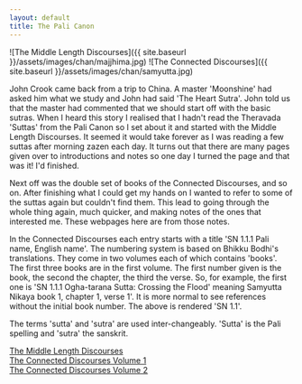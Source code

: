 ```yaml
---
layout: default 
title: The Pali Canon 
---
```


![The Middle Length Discourses]({{ site.baseurl }}/assets/images/chan/majjhima.jpg)
![The Connected Discourses]({{ site.baseurl }}/assets/images/chan/samyutta.jpg)

John Crook came back from a trip to China. A master 'Moonshine' had asked him what we study and John had said 'The Heart Sutra'. John told us that the master had commented that we should start off with the basic sutras. When I heard this story I realised that I hadn't read the Theravada 'Suttas' from the Pali Canon so I set about it and started with the Middle Length Discourses. It seemed it would take forever as I was reading a few suttas after morning zazen each day. It turns out that there are many pages given over to introductions and notes so one day I turned the page and that was it! I'd finished.  


Next off was the double set of books of the Connected Discourses, and so on. After finishing what I could get my hands on I wanted to refer to some of the suttas again but couldn't find them. This lead to going through the whole thing again, much quicker, and making notes of the ones that interested me. These webpages here are from those notes.


In the Connected Discourses each entry starts with a title 'SN 1.1.1 Pali name, English name'. The numbering system is based on Bhikku Bodhi's translations. They come in two volumes each of which contains 'books'. The first three books are in the first volume. The first number given is the book, the second the chapter, the third the verse. So, for example, the first one is 'SN 1.1.1 Ogha-tarana Sutta: Crossing the Flood' meaning Samyutta Nikaya book 1, chapter 1, verse 1'. It is more normal to see references without the initial book number. The above is rendered 'SN 1.1'.  

The terms 'sutta' and 'sutra' are used inter-changeably. 'Sutta' is the Pali spelling and 'sutra' the sanskrit.

[The Middle Length Discourses](/pages/suttas/mn/index.html)  
[The Connected Discourses Volume 1](/pages/suttas/sn1/index.html)  
[The Connected Discourses Volume 2](/pages/suttas/sn2/index.html)  
